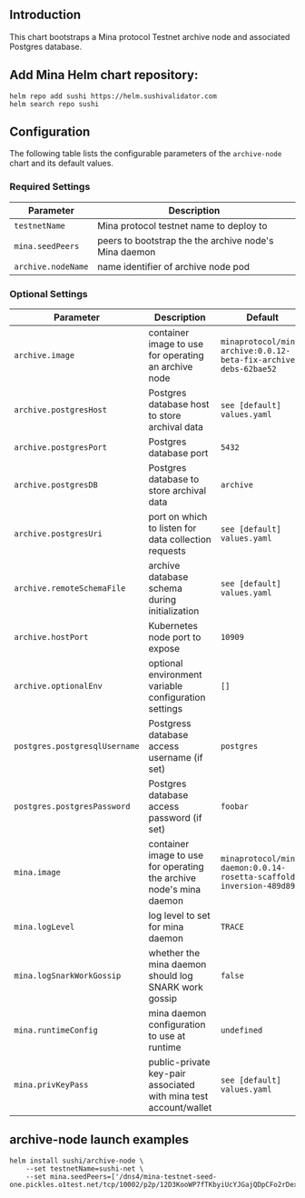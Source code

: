 ## Introduction

This chart bootstraps a Mina protocol Testnet archive node and associated Postgres database.

## Add Mina Helm chart repository:

 ```console
helm repo add sushi https://helm.sushivalidator.com
helm search repo sushi
 ```

## Configuration

The following table lists the configurable parameters of the `archive-node` chart and its default values.

### Required Settings

Parameter | Description
--- | ---
`testnetName` | Mina protocol testnet name to deploy to
`mina.seedPeers` | peers to bootstrap the the archive node's Mina daemon 
`archive.nodeName` | name identifier of archive node pod

### Optional Settings

Parameter | Description | Default
--- | --- | ---
`archive.image` | container image to use for operating an archive node | `minaprotocol/mina-archive:0.0.12-beta-fix-archive-debs-62bae52`
`archive.postgresHost` | Postgres database host to store archival data | `see [default] values.yaml`
`archive.postgresPort` | Postgres database port | `5432`
`archive.postgresDB` | Postgres database to store archival data | `archive`
`archive.postgresUri` | port on which to listen for data collection requests | `see [default] values.yaml`
`archive.remoteSchemaFile` | archive database schema during initialization | `see [default] values.yaml`
`archive.hostPort` | Kubernetes node port to expose | `10909`
`archive.optionalEnv` | optional environment variable configuration settings | `[]`
`postgres.postgresqlUsername` | Postgress database access username (if set) | `postgres`
`postgres.postgresPassword` | Postgres database access password (if set) | `foobar`
`mina.image` | container image to use for operating the archive node's mina daemon | `minaprotocol/mina-daemon:0.0.14-rosetta-scaffold-inversion-489d898`
`mina.logLevel` | log level to set for mina daemon | `TRACE` 
`mina.logSnarkWorkGossip` | whether the mina daemon should log SNARK work gossip | `false`
`mina.runtimeConfig` | mina daemon configuration to use at runtime | `undefined`
`mina.privKeyPass` | public-private key-pair associated with mina test account/wallet | `see [default] values.yaml`

## archive-node launch examples

```console
helm install sushi/archive-node \
    --set testnetName=sushi-net \
    --set mina.seedPeers=['/dns4/mina-testnet-seed-one.pickles.o1test.net/tcp/10002/p2p/12D3KooWP7fTKbyiUcYJGajQDpCFo2rDexgTHFJTxCH8jvcL1eAH']
```
